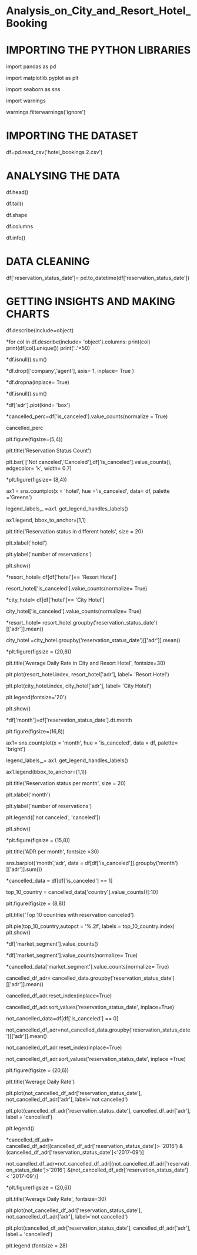 # Analysis_on_City_and_Resort_Hotel_Booking
# IMPORTING THE PYTHON LIBRARIES
import pandas as pd

import matplotlib.pyplot as plt

import seaborn as sns

import warnings

warnings.filterwarnings('ignore')
# IMPORTING THE DATASET
df=pd.read_csv('hotel_bookings 2.csv')
# ANALYSING THE DATA
df.head()

df.tail()

df.shape

df.columns

df.info()

# DATA CLEANING
df['reservation_status_date']= pd.to_datetime(df['reservation_status_date'])

# GETTING INSIGHTS AND MAKING CHARTS
df.describe(include=object)

*for col in df.describe(include= 'object').columns:
    print(col)
    print(df[col].unique())
    print('..'*50)
    
*df.isnull().sum()

*df.drop(['company','agent'], axis= 1, inplace= True )

*df.dropna(inplace= True)

*df.isnull().sum()

*df['adr'].plot(kind= 'box')

*cancelled_perc=df['is_canceled'].value_counts(normalize = True)

 cancelled_perc
 
 plt.figure(figsize=(5,4))
 
 plt.title('Reservation Status Count')
 
 plt.bar( ['Not canceled','Canceled'],df['is_canceled'].value_counts(), edgecolor= 'k', width= 0.7)
 
*plt.figure(figsize= (8,4))

ax1 = sns.countplot(x = 'hotel', hue ='is_canceled', data= df, palette ='Greens')

legend_labels,_ =ax1. get_legend_handles_labels()

ax1.legend, bbox_to_anchor=[1,1]

plt.title('Reservation status in different hotels', size = 20) 

plt.xlabel('hotel')

plt.ylabel('number of reservations')

plt.show()

*resort_hotel= df[df['hotel']== 'Resort Hotel']

resort_hotel['is_canceled'].value_counts(normalize= True)

*city_hotel= df[df['hotel']== 'City Hotel']

city_hotel['is_canceled'].value_counts(normalize= True)

*resort_hotel= resort_hotel.groupby('reservation_status_date')[['adr']].mean()

city_hotel =city_hotel.groupby('reservation_status_date')[['adr']].mean()

*plt.figure(figsize = (20,8))

plt.title('Average Daily Rate in City and Resort Hotel', fontsize=30)

plt.plot(resort_hotel.index, resort_hotel['adr'], label= 'Resort Hotel')

plt.plot(city_hotel.index, city_hotel['adr'], label= 'City Hotel')

plt.legend(fontsize='20')

plt.show()

*df['month']=df['reservation_status_date'].dt.month

plt.figure(figsize=(16,8))

ax1= sns.countplot(x = 'month', hue = 'is_canceled', data = df, palette= 'bright')

legend_labels,_= ax1. get_legend_handles_labels()

ax1.legend(bbox_to_anchor=(1,1))

plt.title('Reservation status per month', size = 20)

plt.xlabel('month')

plt.ylabel('number of reservations')

plt.legend(['not canceled', 'canceled'])

plt.show()

*plt.figure(figsize = (15,8))

plt.title('ADR per month', fontsize =30)

sns.barplot('month','adr', data = df[df['is_canceled']].groupby('month')[['adr']].sum())

*cancelled_data = df[df['is_canceled'] == 1]

top_10_country = cancelled_data['country'].value_counts()[:10]

plt.figure(figsize = (8,8))

plt.title('Top 10 countries with reservation canceled')

plt.pie(top_10_country,autopct = '%.2f', labels = top_10_country.index)
plt.show()

*df['market_segment'].value_counts()

*df['market_segment'].value_counts(normalize= True)

*cancelled_data['market_segment'].value_counts(normalize= True)

cancelled_df_adr= cancelled_data.groupby('reservation_status_date')[['adr']].mean()

cancelled_df_adr.reset_index(inplace=True)

cancelled_df_adr.sort_values('reservation_status_date', inplace=True)

not_cancelled_data=df[df['is_canceled'] == 0]

not_cancelled_df_adr=not_cancelled_data.groupby('reservation_status_date')[['adr']].mean()

not_cancelled_df_adr.reset_index(inplace=True)

not_cancelled_df_adr.sort_values('reservation_status_date', inplace =True)

plt.figure(figsize = (20,6))

plt.title('Average Daily Rate')

plt.plot(not_cancelled_df_adr['reservation_status_date'], not_cancelled_df_adr['adr'], label='not cancelled')

plt.plot(cancelled_df_adr['reservation_status_date'], cancelled_df_adr['adr'], label = 'cancelled')

plt.legend()

*cancelled_df_adr= cancelled_df_adr[(cancelled_df_adr['reservation_status_date']> '2016') & (cancelled_df_adr['reservation_status_date']<'2017-09')]

not_canelled_df_adr=not_cancelled_df_adr[(not_cancelled_df_adr['reservation_status_date']>'2016') &(not_cancelled_df_adr['reservation_status_date']< '2017-09')]

*plt.figure(figsize = (20,6))

plt.title('Average Daily Rate', fontsize=30)

plt.plot(not_cancelled_df_adr['reservation_status_date'], not_cancelled_df_adr['adr'], label='not cancelled') 

plt.plot(cancelled_df_adr['reservation_status_date'], cancelled_df_adr['adr'], label = 'cancelled')

plt.legend (fontsize = 28)
